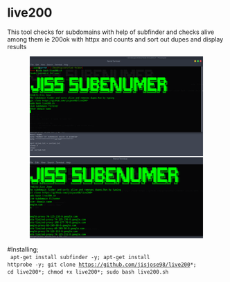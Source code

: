 # live200
This tool checks for subdomains with help of subfinder and checks alive among them ie 200ok with httpx and counts and sort out dupes and display results


<div align="center">
    <img src="/2021-12-25 20_56_02-Parrot Security (snapshot bk) [Running] - Oracle VM VirtualBox.png" width="400px"</img> 
</div>
<div align="center">
    <img src="/2021-12-25 20_56_56-Parrot Security (snapshot bk) [Running] - Oracle VM VirtualBox.png" width="400px"</img> 
</div>



#Installing;<br>
<code>
apt-get install subfinder -y;
apt-get install httprobe -y;
git clone https://github.com/jisjose98/live200*;
cd live200*;
chmod +x live200*;
sudo bash live200.sh
 </code> 
